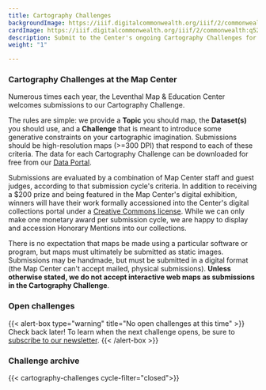 ```yaml
---
title: Cartography Challenges
backgroundImage: https://iiif.digitalcommonwealth.org/iiif/2/commonwealth:q524nj00d/1508,1243,2243,1217/full/0/default.jpg
cardImage: https://iiif.digitalcommonwealth.org/iiif/2/commonwealth:q524nj00d/1508,1243,2243,1217/full/0/default.jpg
description: Submit to the Center's ongoing Cartography Challenges for a chance to be featured in our digital exhibition
weight: "1"

---
```

### Cartography Challenges at the Map Center

Numerous times each year, the Leventhal Map & Education Center welcomes submissions to our Cartography Challenge.

The rules are simple: we provide a **Topic** you should map, the **Dataset(s)** you should use, and a **Challenge** that is meant to introduce some generative constraints on your cartographic imagination. Submissions should be high-resolution maps (>=300 DPI) that respond to each of these criteria. The data for each Cartography Challenge can be downloaded for free from our [Data Portal](https://data.leventhalmap.org).

Submissions are evaluated by a combination of Map Center staff and guest judges, according to that submission cycle's criteria. In addition to receiving a $200 prize and being featured in the Map Center's digital exhibition, winners will have their work formally accessioned into the Center's digital collections portal under a [Creative Commons license](https://creativecommons.org/licenses/). While we can only make one monetary award per submission cycle, we are happy to display and accession Honorary Mentions into our collections.

There is no expectation that maps be made using a particular software or program, but maps must ultimately be submitted as static images. Submissions may be handmade, but must be submitted in a digital format (the Map Center can't accept mailed, physical submissions). **Unless otherwise stated, we do not accept interactive web maps as submissions in the Cartography Challenge**.

### Open challenges

{{< alert-box type="warning" title="No open challenges at this time" >}} Check back later! To learn when the next challenge opens, be sure to [subscribe to our newsletter](../../about/contact-connect). {{< /alert-box >}}


### Challenge archive

{{< cartography-challenges cycle-filter="closed">}}
